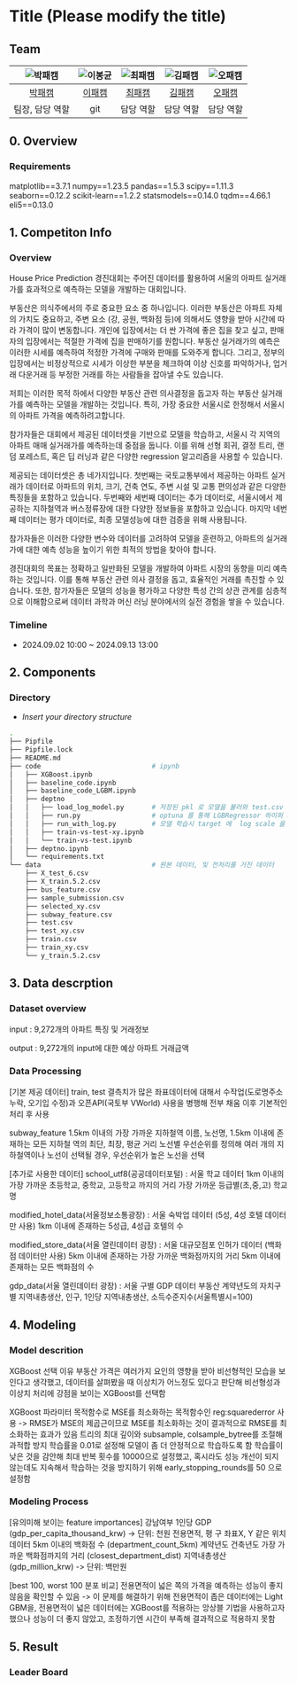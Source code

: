 # Title (Please modify the title)
## Team

| ![박패캠](https://avatars.githubusercontent.com/u/156163982?v=4) | ![이봉균](https://avatars.githubusercontent.com/u/1223020?v=4) | ![최패캠](https://avatars.githubusercontent.com/u/156163982?v=4) | ![김패캠](https://avatars.githubusercontent.com/u/156163982?v=4) | ![오패캠](https://avatars.githubusercontent.com/u/156163982?v=4) |
| :--------------------------------------------------------------: |:-----------------------------------------------------------:| :--------------------------------------------------------------: | :--------------------------------------------------------------: | :--------------------------------------------------------------: |
|            [박패캠](https://github.com/UpstageAILab)             |           [이패캠](https://github.com/UpstageAILab)            |            [최패캠](https://github.com/UpstageAILab)             |            [김패캠](https://github.com/UpstageAILab)             |            [오패캠](https://github.com/UpstageAILab)             |
|                            팀장, 담당 역할                             |                         git                          |                            담당 역할                             |                            담당 역할                             |                            담당 역할                             |

## 0. Overview
### Requirements
matplotlib==3.7.1
numpy==1.23.5
pandas==1.5.3
scipy==1.11.3
seaborn==0.12.2
scikit-learn==1.2.2
statsmodels==0.14.0
tqdm==4.66.1
eli5==0.13.0

## 1. Competiton Info

### Overview
House Price Prediction 경진대회는 주어진 데이터를 활용하여 서울의 아파트 실거래가를 효과적으로 예측하는 모델을 개발하는 대회입니다. 

부동산은 의식주에서의 주로 중요한 요소 중 하나입니다. 이러한 부동산은 아파트 자체의 가치도 중요하고, 주변 요소 (강, 공원, 백화점 등)에 의해서도 영향을 받아 시간에 따라 가격이 많이 변동합니다. 개인에 입장에서는 더 싼 가격에 좋은 집을 찾고 싶고, 판매자의 입장에서는 적절한 가격에 집을 판매하기를 원합니다. 부동산 실거래가의 예측은 이러한 시세를 예측하여 적정한 가격에 구매와 판매를 도와주게 합니다. 그리고, 정부의 입장에서는 비정상적으로 시세가 이상한 부분을 체크하여 이상 신호를 파악하거나, 업거래 다운거래 등 부정한 거래를 하는 사람들을 잡아낼 수도 있습니다. 

저희는 이러한 목적 하에서 다양한 부동산 관련 의사결정을 돕고자 하는 부동산 실거래가를 예측하는 모델을 개발하는 것입니다. 특히, 가장 중요한 서울시로 한정해서 서울시의 아파트 가격을 예측하려고합니다.

참가자들은 대회에서 제공된 데이터셋을 기반으로 모델을 학습하고, 서울시 각 지역의 아파트 매매 실거래가를 예측하는데 중점을 둡니다. 이를 위해 선형 회귀, 결정 트리, 랜덤 포레스트, 혹은 딥 러닝과 같은 다양한 regression 알고리즘을 사용할 수 있습니다.


제공되는 데이터셋은 총 네가지입니다. 첫번째는 국토교통부에서 제공하는 아파트 실거래가 데이터로 아파트의 위치, 크기, 건축 연도, 주변 시설 및 교통 편의성과 같은 다양한 특징들을 포함하고 있습니다. 두번째와 세번째 데이터는 추가 데이터로, 서울시에서 제공하는 지하철역과 버스정류장에 대한 다양한 정보들을 포함하고 있습니다. 마지막 네번째 데이터는 평가 데이터로, 최종 모델성능에 대한 검증을 위해 사용됩니다.

참가자들은 이러한 다양한 변수와 데이터를 고려하여 모델을 훈련하고, 아파트의 실거래가에 대한 예측 성능을 높이기 위한 최적의 방법을 찾아야 합니다.

경진대회의 목표는 정확하고 일반화된 모델을 개발하여 아파트 시장의 동향을 미리 예측하는 것입니다. 이를 통해 부동산 관련 의사 결정을 돕고, 효율적인 거래를 촉진할 수 있습니다. 또한, 참가자들은 모델의 성능을 평가하고 다양한 특성 간의 상관 관계를 심층적으로 이해함으로써 데이터 과학과 머신 러닝 분야에서의 실전 경험을 쌓을 수 있습니다.


### Timeline

- 2024.09.02 10:00
~
2024.09.13 13:00

## 2. Components

### Directory

- _Insert your directory structure_
```sh 
.
├── Pipfile
├── Pipfile.lock
├── README.md
├── code                            # ipynb
│   ├── XGBoost.ipynb
│   ├── baseline_code.ipynb
│   ├── baseline_code_LGBM.ipynb
│   ├── deptno                            
│   │   ├── load_log_model.py       # 저장된 pkl 로 모델을 불러와 test.csv 로 부터 예측
│   │   ├── run.py                  # optuna 를 통해 LGBRegressor 하이퍼 파라메터를 찾고 가장 좋은 모델, 파라메터를 기록
│   │   ├── run_with_log.py         # 모델 학습시 target 에  log scale 을 적용한다
│   │   ├── train-vs-test-xy.ipynb
│   │   └── train-vs-test.ipynb
│   ├── deptno.ipynb
│   └── requirements.txt
└── data                            # 원본 데이터, 및 전처리를 거진 데이터
    ├── X_test_6.csv
    ├── X_train.5.2.csv
    ├── bus_feature.csv
    ├── sample_submission.csv
    ├── selected_xy.csv
    ├── subway_feature.csv
    ├── test.csv
    ├── test_xy.csv
    ├── train.csv
    ├── train_xy.csv
    └── y_train.5.2.csv
```

## 3. Data descrption

### Dataset overview

input : 9,272개의 아파트 특징 및 거래정보

output : 9,272개의 input에 대한 예상 아파트 거래금액

### Data Processing

[기본 제공 데이터]
train, test
결측치가 많은 좌표데이터에 대해서 수작업(도로명주소 누락, 오기입 수정)과 오픈API(국토부 VWorld) 사용을 병행해 전부 채움
이후 기본적인 처리 후 사용

subway_feature
1.5km 이내의 가장 가까운 지하철역 이름, 노선명,
1.5km 이내에 존재하는 모든 지하철 역의 최단, 최장, 평균 거리
노선별 우선순위를 정의해 여러 개의 지하철역이나 노선이 선택될 경우, 우선순위가 높은 노선을 선택


[추가로 사용한 데이터]
school_utf8(공공데이터포털) : 서울 학교 데이터
1km 이내의 가장 가까운 초등학교, 중학교, 고등학교 까지의 거리
가장 가까운 등급별(초,중,고) 학교명

modified_hotel_data(서울정보소통광장) : 서울 숙박업 데이터 (5성, 4성 호텔 데이터만 사용)
1km 이내에 존재하는 5성급, 4성급 호텔의 수

modified_store_data(서울 열린데이터 광장) : 서울 대규모점포 인허가 데이터 (백화점 데이터만 사용)
5km 이내에 존재하는 가장 가까운 백화점까지의 거리
5km 이내에 존재하는 모든 백화점의 수

gdp_data(서울 열린데이터 광장) : 서울 구별 GDP 데이터
부동산 계약년도의 자치구별 지역내총생산, 인구, 1인당 지역내총생산, 소득수준지수(서울특별시=100)

## 4. Modeling

### Model descrition

XGBoost 선택 이유
부동산 가격은 여러가지 요인의 영향을 받아 비선형적인 모습을 보인다고 생각했고,
데이터를 살펴봤을 때 이상치가 어느정도 있다고 판단해
비선형성과 이상치 처리에 강점을 보이는 XGBoost를 선택함

XGBoost 파라미터
목적함수로 MSE를 최소화하는 목적함수인 reg:squarederror 사용
-> RMSE가 MSE의 제곱근이므로 MSE를 최소화하는 것이 결과적으로 RMSE를 최소화하는 효과가 있음
트리의 최대 깊이와 subsample, colsample_bytree를 조절해 과적합 방지 
학습률을 0.01로 설정해 모델이 좀 더 안정적으로 학습하도록 함
학습률이 낮은 것을 감안해 최대 반복 횟수를 10000으로 설정했고,
혹시라도 성능 개선이 되지 않는데도 지속해서 학습하는 것을 방지하기 위해
early_stopping_rounds를 50 으로 설정함

### Modeling Process

[유의미해 보이는 feature importances]
강남여부
1인당 GDP (gdp_per_capita_thousand_krw) -> 단위: 천원
전용면적, 평
구
좌표X, Y 같은 위치 데이터
5km 이내의 백화점 수 (department_count_5km)
계약년도
건축년도
가장 가까운 백화점까지의 거리 (closest_department_dist)
지역내총생산 (gdp_million_krw) -> 단위: 백만원

[best 100, worst 100 분포 비교]
전용면적이 넓은 쪽의 가격을 예측하는 성능이 좋지 않음을 확인할 수 있음
-> 이 문제를 해결하기 위해 전용면적이 좁은 데이터에는 Light GBM을,
전용면적이 넓은 데이터에는 XGBoost를 적용하는 앙상블 기법을 사용하고자 했으나 성능이 더 좋지 않았고,
조정하기엔 시간이 부족해 결과적으로 적용하지 못함

## 5. Result

### Leader Board


